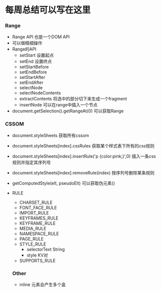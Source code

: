 # 每周总结可以写在这里
### Range
- Range API 也是一个DOM API
- 可以做精细操作
- Range的API
  - setStart 设置起点
  - setEnd 设置终点
  - setStartBefore
  - setEndBefore
  - setStartAfter
  - setEndAfter
  - selectNode
  - selectNodeContents
  - extractContents 将选中的部分切下来生成一个fragment
  - insertNode 可以在range中插入一个节点
- document.getSelection().getRangeAt(0) 可以获取Range
### CSSOM
- document.styleSheets 获取所有cssom
- document.styleSheets[index].cssRules 获取某个样式表下所有的css规则
- document.styleSheets[index].insertRule('p {color:pink;}',0) 插入一条css规则并指定其序列号
- document.styleSheets[index].removeRule(index) 按序列号删除某条规则
- getComputedStyle(elt, pseudoElt) 可以获取伪元素()
- RULE
  - CHARSET_RULE
  - FONT_FACE_RULE
  - IMPORT_RULE
  - KEYFRAMES_RULE
  - KEYFRAME_RULE
  - MEDIA_RULE
  - NAMESPACE_RULE
  - PAGE_RULE
  - STYLE_RULE
    - selectorText String
    - style KV对
  - SUPPORTS_RULE

  ### Other
  - inline 元素会产生多个盒